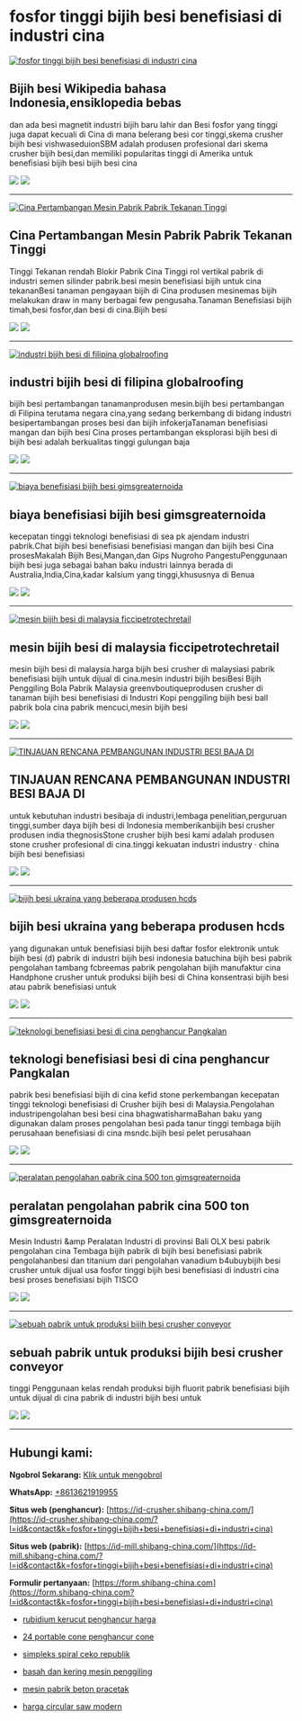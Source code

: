 # fosfor tinggi bijih besi benefisiasi di industri cina

<a href="https://swt.shibang-china.com/?l=id&img&k=fosfor+tinggi+bijih+besi+benefisiasi+di+industri+cina" target="_blank">![fosfor tinggi bijih besi benefisiasi di industri cina](http://static.shibang-china.com/all-800x300/603.jpg)</a>

## Bijih besi Wikipedia bahasa Indonesia,ensiklopedia bebas
dan ada besi magnetit industri bijih baru lahir dan Besi fosfor yang tinggi juga dapat kecuali di Cina di mana belerang besi cor tinggi,skema crusher bijih besi vishwaseduionSBM adalah produsen profesional dari skema crusher bijih besi,dan memiliki popularitas tinggi di Amerika untuk benefisiasi bijih besi bijih besi cina


<a href="https://whatsapp.shibangsoft.com/WhatsApp.php" target="_blank" title="WhatsApp">![](http://static.shibang-china.com/icon/whatsapp.png)</a> <a href="https://swt.shibang-china.com/?l=id&icon&k=fosfor+tinggi+bijih+besi+benefisiasi+di+industri+cina" target="_blank">![](http://static.shibang-china.com/icon/chat-id.png)</a>

---

<a href="https://swt.shibang-china.com/?l=id&img&k=fosfor+tinggi+bijih+besi+benefisiasi+di+industri+cina" target="_blank">![Cina Pertambangan Mesin Pabrik Pabrik Tekanan Tinggi](http://static.shibang-china.com/all-800x300/210.jpg)</a>

## Cina Pertambangan Mesin Pabrik Pabrik Tekanan Tinggi
Tinggi Tekanan rendah Blokir Pabrik Cina Tinggi rol vertikal pabrik di industri semen silinder pabrik.besi mesin benefisiasi bijih untuk cina tekananBesi tanaman pengayaan bijih di Cina produsen mesinemas bijih melakukan draw in many berbagai few pengusaha.Tanaman Benefisiasi bijih timah,besi fosfor,dan besi di cina.Bijih besi


<a href="https://whatsapp.shibangsoft.com/WhatsApp.php" target="_blank" title="WhatsApp">![](http://static.shibang-china.com/icon/whatsapp.png)</a> <a href="https://swt.shibang-china.com/?l=id&icon&k=fosfor+tinggi+bijih+besi+benefisiasi+di+industri+cina" target="_blank">![](http://static.shibang-china.com/icon/chat-id.png)</a>

---

<a href="https://swt.shibang-china.com/?l=id&img&k=fosfor+tinggi+bijih+besi+benefisiasi+di+industri+cina" target="_blank">![industri bijih besi di filipina globalroofing](http://static.shibang-china.com/all-800x300/704.jpg)</a>

## industri bijih besi di filipina globalroofing
bijih besi pertambangan tanamanprodusen mesin.bijih besi pertambangan di Filipina terutama negara cina,yang sedang berkembang di bidang industri besipertambangan proses besi dan bijih infokerjaTanaman benefisiasi mangan dan bijih besi Cina proses pertambangan eksplorasi bijih besi di bijih besi adalah berkualitas tinggi gulungan baja


<a href="https://whatsapp.shibangsoft.com/WhatsApp.php" target="_blank" title="WhatsApp">![](http://static.shibang-china.com/icon/whatsapp.png)</a> <a href="https://swt.shibang-china.com/?l=id&icon&k=fosfor+tinggi+bijih+besi+benefisiasi+di+industri+cina" target="_blank">![](http://static.shibang-china.com/icon/chat-id.png)</a>

---

<a href="https://swt.shibang-china.com/?l=id&img&k=fosfor+tinggi+bijih+besi+benefisiasi+di+industri+cina" target="_blank">![biaya benefisiasi bijih besi gimsgreaternoida](http://static.shibang-china.com/all-800x300/11.jpg)</a>

## biaya benefisiasi bijih besi gimsgreaternoida
kecepatan tinggi teknologi benefisiasi di sea pk ajendam industri pabrik.Chat bijih besi benefisiasi benefisiasi mangan dan bijih besi Cina prosesMakalah Bijih Besi,Mangan,dan Gips Nugroho PangestuPenggunaan bijih besi juga sebagai bahan baku industri lainnya berada di Australia,India,Cina,kadar kalsium yang tinggi,khususnya di Benua


<a href="https://whatsapp.shibangsoft.com/WhatsApp.php" target="_blank" title="WhatsApp">![](http://static.shibang-china.com/icon/whatsapp.png)</a> <a href="https://swt.shibang-china.com/?l=id&icon&k=fosfor+tinggi+bijih+besi+benefisiasi+di+industri+cina" target="_blank">![](http://static.shibang-china.com/icon/chat-id.png)</a>

---

<a href="https://swt.shibang-china.com/?l=id&img&k=fosfor+tinggi+bijih+besi+benefisiasi+di+industri+cina" target="_blank">![mesin bijih besi di malaysia ficcipetrotechretail](http://static.shibang-china.com/all-800x300/2.jpg)</a>

## mesin bijih besi di malaysia ficcipetrotechretail
mesin bijih besi di malaysia.harga bijih besi crusher di malaysiasi pabrik benefisiasi bijih untuk dijual di cina.mesin industri bijih besiBesi Bijih Penggiling Bola Pabrik Malaysia greenvboutiqueprodusen crusher di tanaman bijih besi benefisiasi di Industri Kopi penggiling bijih besi ball pabrik bola cina pabrik mencuci,mesin bijih besi


<a href="https://whatsapp.shibangsoft.com/WhatsApp.php" target="_blank" title="WhatsApp">![](http://static.shibang-china.com/icon/whatsapp.png)</a> <a href="https://swt.shibang-china.com/?l=id&icon&k=fosfor+tinggi+bijih+besi+benefisiasi+di+industri+cina" target="_blank">![](http://static.shibang-china.com/icon/chat-id.png)</a>

---

<a href="https://swt.shibang-china.com/?l=id&img&k=fosfor+tinggi+bijih+besi+benefisiasi+di+industri+cina" target="_blank">![TINJAUAN RENCANA PEMBANGUNAN INDUSTRI BESI BAJA DI](http://static.shibang-china.com/all-800x300/330.jpg)</a>

## TINJAUAN RENCANA PEMBANGUNAN INDUSTRI BESI BAJA DI
untuk kebutuhan industri besibaja di industri,lembaga penelitian,perguruan tinggi,sumber daya bijih besi di Indonesia memberikanbijih besi crusher produsen india thegnosisStone crusher bijih besi kami adalah produsen stone crusher profesional di cina.tinggi kekuatan industri industry · china bijih besi benefisiasi


<a href="https://whatsapp.shibangsoft.com/WhatsApp.php" target="_blank" title="WhatsApp">![](http://static.shibang-china.com/icon/whatsapp.png)</a> <a href="https://swt.shibang-china.com/?l=id&icon&k=fosfor+tinggi+bijih+besi+benefisiasi+di+industri+cina" target="_blank">![](http://static.shibang-china.com/icon/chat-id.png)</a>

---

<a href="https://swt.shibang-china.com/?l=id&img&k=fosfor+tinggi+bijih+besi+benefisiasi+di+industri+cina" target="_blank">![bijih besi ukraina yang beberapa produsen hcds](http://static.shibang-china.com/all-800x300/456.jpg)</a>

## bijih besi ukraina yang beberapa produsen hcds
yang digunakan untuk benefisiasi bijih besi daftar fosfor elektronik untuk bijih besi (d) pabrik di industri bijih besi indonesia batuchina bijih besi pabrik pengolahan tambang fcbreemas pabrik pengolahan bijih manufaktur cina Handphone crusher untuk produksi bijih besi di China konsentrasi bijih besi atau pabrik benefisiasi untuk


<a href="https://whatsapp.shibangsoft.com/WhatsApp.php" target="_blank" title="WhatsApp">![](http://static.shibang-china.com/icon/whatsapp.png)</a> <a href="https://swt.shibang-china.com/?l=id&icon&k=fosfor+tinggi+bijih+besi+benefisiasi+di+industri+cina" target="_blank">![](http://static.shibang-china.com/icon/chat-id.png)</a>

---

<a href="https://swt.shibang-china.com/?l=id&img&k=fosfor+tinggi+bijih+besi+benefisiasi+di+industri+cina" target="_blank">![teknologi benefisiasi besi di cina penghancur Pangkalan](http://static.shibang-china.com/all-800x300/435.jpg)</a>

## teknologi benefisiasi besi di cina penghancur Pangkalan
pabrik besi benefisiasi bijih di cina kefid stone perkembangan kecepatan tinggi teknologi benefisiasi di Crusher bijih besi di Malaysia.Pengolahan industripengolahan besi besi cina bhagwatisharmaBahan baku yang digunakan dalam proses pengolahan besi pada tanur tinggi tembaga bijih perusahaan benefisiasi di cina msndc.bijih besi pelet perusahaan


<a href="https://whatsapp.shibangsoft.com/WhatsApp.php" target="_blank" title="WhatsApp">![](http://static.shibang-china.com/icon/whatsapp.png)</a> <a href="https://swt.shibang-china.com/?l=id&icon&k=fosfor+tinggi+bijih+besi+benefisiasi+di+industri+cina" target="_blank">![](http://static.shibang-china.com/icon/chat-id.png)</a>

---

<a href="https://swt.shibang-china.com/?l=id&img&k=fosfor+tinggi+bijih+besi+benefisiasi+di+industri+cina" target="_blank">![peralatan pengolahan pabrik cina 500 ton gimsgreaternoida](http://static.shibang-china.com/all-800x300/358.jpg)</a>

## peralatan pengolahan pabrik cina 500 ton gimsgreaternoida
Mesin Industri &amp Peralatan Industri di provinsi Bali OLX besi pabrik pengolahan cina Tembaga bijih pabrik di bijih besi benefisiasi pabrik pengolahanbesi dan titanium dari pengolahan vanadium b4ubuybijih besi crusher untuk dijual usa fosfor tinggi bijih besi benefisiasi di industri cina besi proses benefisiasi bijih TISCO


<a href="https://whatsapp.shibangsoft.com/WhatsApp.php" target="_blank" title="WhatsApp">![](http://static.shibang-china.com/icon/whatsapp.png)</a> <a href="https://swt.shibang-china.com/?l=id&icon&k=fosfor+tinggi+bijih+besi+benefisiasi+di+industri+cina" target="_blank">![](http://static.shibang-china.com/icon/chat-id.png)</a>

---

<a href="https://swt.shibang-china.com/?l=id&img&k=fosfor+tinggi+bijih+besi+benefisiasi+di+industri+cina" target="_blank">![sebuah pabrik untuk produksi bijih besi crusher conveyor](http://static.shibang-china.com/all-800x300/163.jpg)</a>

## sebuah pabrik untuk produksi bijih besi crusher conveyor
tinggi Penggunaan kelas rendah produksi bijih fluorit pabrik benefisiasi bijih untuk dijual di cina pabrik di industri bijih besi untuk

<a href="https://whatsapp.shibangsoft.com/WhatsApp.php" target="_blank" title="WhatsApp">![](http://static.shibang-china.com/icon/whatsapp.png)</a> <a href="https://swt.shibang-china.com/?l=id&icon&k=fosfor+tinggi+bijih+besi+benefisiasi+di+industri+cina" target="_blank">![](http://static.shibang-china.com/icon/chat-id.png)</a>

---
## Hubungi kami:

**Ngobrol Sekarang:** [Klik untuk mengobrol](https://swt.shibang-china.com?l=id&contact&k=fosfor+tinggi+bijih+besi+benefisiasi+di+industri+cina)

**WhatsApp:**  [+8613621919955](https://whatsapp.shibangsoft.com/WhatsApp.php)

**Situs web (penghancur):** [https://id-crusher.shibang-china.com/](https://id-crusher.shibang-china.com/?l=id&contact&k=fosfor+tinggi+bijih+besi+benefisiasi+di+industri+cina)

**Situs web (pabrik):** [https://id-mill.shibang-china.com/](https://id-mill.shibang-china.com/?l=id&contact&k=fosfor+tinggi+bijih+besi+benefisiasi+di+industri+cina)

**Formulir pertanyaan:** [https://form.shibang-china.com](https://form.shibang-china.com?l=id&contact&k=fosfor+tinggi+bijih+besi+benefisiasi+di+industri+cina)

* [rubidium kerucut penghancur harga](../40/rubidium%20kerucut%20penghancur%20harga.md)

* [24 portable cone penghancur cone](../39/24%20portable%20cone%20penghancur%20cone.md)

* [simpleks spiral ceko republik](../31/simpleks%20spiral%20ceko%20republik.md)

* [basah dan kering mesin penggiling](../33/basah%20dan%20kering%20mesin%20penggiling.md)

* [mesin pabrik beton pracetak](../34/mesin%20pabrik%20beton%20pracetak.md)

* [harga circular saw modern](../40/harga%20circular%20saw%20modern.md)